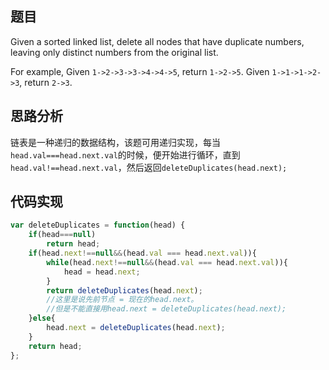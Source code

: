 ## 题目
Given a sorted linked list, delete all nodes that have duplicate numbers, leaving only distinct numbers from the original list.

For example,
Given `1->2->3->3->4->4->5`, return `1->2->5`.
Given `1->1->1->2->3`, return `2->3`.

## 思路分析
链表是一种递归的数据结构，该题可用递归实现，每当`head.val===head.next.val`的时候，便开始进行循环，直到`head.val!==head.next.val`，然后返回`deleteDuplicates(head.next);`

## 代码实现
``` javascript
var deleteDuplicates = function(head) {
    if(head===null)
        return head;
    if(head.next!==null&&(head.val === head.next.val)){
        while(head.next!==null&&(head.val === head.next.val)){
            head = head.next;
        }
        return deleteDuplicates(head.next);
        //这里是说先前节点 = 现在的head.next。
        //但是不能直接用head.next = deleteDuplicates(head.next);
    }else{
        head.next = deleteDuplicates(head.next);
    }
    return head;
};
```

